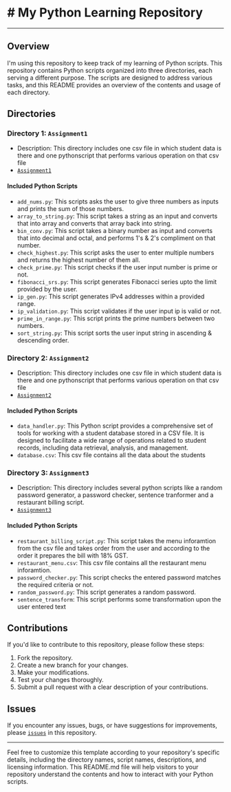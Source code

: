 # # My Python Learning Repository

---

## Overview

I'm using this repository to keep track of my learning of Python scripts. This repository contains Python scripts organized into three directories, each serving a different purpose. The scripts are designed to address various tasks, and this README provides an overview of the contents and usage of each directory.

## Directories

### Directory 1: `Assignment1`

- Description: This directory includes one csv file in which student data is there and one pythonscript that performs various operation on that csv file
- [`Assignment1`](https://github.com/mercury-5/Python_Scripts/tree/main/Assignment1)

#### Included Python Scripts

- `add_nums.py`: This scripts asks the user to give three numbers as inputs and prints the sum of those numbers.
- `array_to_string.py`: This script takes a string as an input and converts that into array and converts that array back into string.
- `bin_conv.py`: This script takes a binary number as input and converts that into decimal and octal, and performs 1's & 2's compliment on that number.
- `check_highest.py`: This script asks the user to enter multiple numbers and returns the highest number of them all.
- `check_prime.py`: This script checks if the user input number is prime or not.
- `fibonacci_srs.py`: This script generates Fibonacci series upto the limit provided by the user.
-  `ip_gen.py`: This script generates IPv4 addresses within a provided range.
- `ip_validation.py`: This script validates if the user input ip is valid or not.
- `prime_in_range.py`: This script prints the prime numbers between two numbers.
- `sort_string.py`: This script sorts the user input string in ascending & descending order.

### Directory 2: `Assignment2`

- Description: This directory includes one csv file in which student data is there and one pythonscript that performs various operation on that csv file
- [`Assignment2`](https://github.com/mercury-5/Python_Scripts/tree/main/Assignment2)

#### Included Python Scripts

- `data_handler.py`: This Python script provides a comprehensive set of tools for working with a student database stored in a CSV file. It is designed to facilitate a wide range of operations related to student records, including data retrieval, analysis, and management.
- `database.csv`: This csv file contains all the data about the students

### Directory 3: `Assignment3`

- Description: This directory includes several python scripts like a random password generator, a password checker, sentence tranformer and a restaurant billing script.
- [`Assignment3`](https://github.com/mercury-5/Python_Scripts/tree/main/Assignment3)

#### Included Python Scripts

- `restaurant_billing_script.py`: This script takes the menu inforamtion from the csv file and takes order from the user and according to the order it prepares the bill with 18% GST.
- `restaurant_menu.csv`: This csv file contains all the restaurant menu inforamtion.
- `password_checker.py`: This script checks the entered password matches the required criteria or not.
- `random_password.py`: This script generates a random password.
- `sentence_transform`: This script performs some transformation upon the user entered text

## Contributions

If you'd like to contribute to this repository, please follow these steps:

1. Fork the repository.
2. Create a new branch for your changes.
3. Make your modifications.
4. Test your changes thoroughly.
5. Submit a pull request with a clear description of your contributions.

## Issues

If you encounter any issues, bugs, or have suggestions for improvements, please [`issues`](https://github.com/mercury-5/Python_Scripts/issues) in this repository.

---

Feel free to customize this template according to your repository's specific details, including the directory names, script names, descriptions, and licensing information. This README.md file will help visitors to your repository understand the contents and how to interact with your Python scripts.
